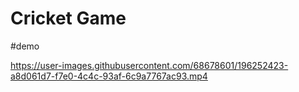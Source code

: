 # Cricket Game

#demo


https://user-images.githubusercontent.com/68678601/196252423-a8d061d7-f7e0-4c4c-93af-6c9a7767ac93.mp4

